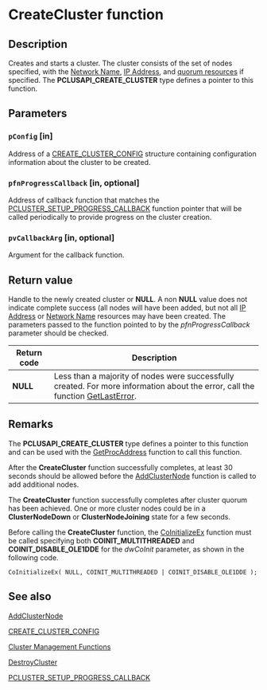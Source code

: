# CreateCluster function

## Description

Creates and starts a cluster. The cluster consists of the set of nodes specified, with the
[Network Name](https://learn.microsoft.com/previous-versions/windows/desktop/mscs/network-name),
[IP Address](https://learn.microsoft.com/previous-versions/windows/desktop/mscs/ip-address), and
[quorum resources](https://learn.microsoft.com/previous-versions/windows/desktop/mscs/quorum-resource) if specified. The **PCLUSAPI_CREATE_CLUSTER** type defines a pointer to this function.

## Parameters

### `pConfig` [in]

Address of a [CREATE_CLUSTER_CONFIG](https://learn.microsoft.com/windows/desktop/api/clusapi/ns-clusapi-create_cluster_config)
structure containing configuration information about the cluster to be created.

### `pfnProgressCallback` [in, optional]

Address of callback function that matches the
[PCLUSTER_SETUP_PROGRESS_CALLBACK](https://learn.microsoft.com/windows/desktop/api/clusapi/nc-clusapi-pcluster_setup_progress_callback)
function pointer that will be called periodically to provide progress on the cluster creation.

### `pvCallbackArg` [in, optional]

Argument for the callback function.

## Return value

Handle to the newly created cluster or **NULL**. A non **NULL**
value does not indicate complete success (all nodes will have been added, but not all
[IP Address](https://learn.microsoft.com/previous-versions/windows/desktop/mscs/ip-address) or
[Network Name](https://learn.microsoft.com/previous-versions/windows/desktop/mscs/network-name) resources may have been created. The parameters
passed to the function pointed to by the *pfnProgressCallback* parameter should be
checked.

| Return code | Description |
| --- | --- |
| ****NULL**** | Less than a majority of nodes were successfully created. For more information about the error, call the function [GetLastError](https://learn.microsoft.com/windows/desktop/api/errhandlingapi/nf-errhandlingapi-getlasterror). |

## Remarks

The **PCLUSAPI_CREATE_CLUSTER** type defines a pointer to this function and can be
used with the [GetProcAddress](https://learn.microsoft.com/windows/desktop/api/libloaderapi/nf-libloaderapi-getprocaddress) function to call this
function.

After the **CreateCluster** function successfully
completes, at least 30 seconds should be allowed before the
[AddClusterNode](https://learn.microsoft.com/windows/desktop/api/clusapi/nf-clusapi-addclusternode) function is called to add additional
nodes.

The **CreateCluster** function successfully completes
after cluster quorum has been achieved. One or more cluster nodes could be in a
**ClusterNodeDown** or **ClusterNodeJoining** state for a few
seconds.

Before calling the **CreateCluster** function,
the [CoInitializeEx](https://learn.microsoft.com/windows/desktop/api/combaseapi/nf-combaseapi-coinitializeex) function must be called specifying
both **COINIT_MULTITHREADED** and **COINIT_DISABLE_OLE1DDE** for
the *dwCoInit* parameter, as shown in the following code.

``` syntax
CoInitializeEx( NULL, COINIT_MULTITHREADED | COINIT_DISABLE_OLE1DDE );
```

## See also

[AddClusterNode](https://learn.microsoft.com/windows/desktop/api/clusapi/nf-clusapi-addclusternode)

[CREATE_CLUSTER_CONFIG](https://learn.microsoft.com/windows/desktop/api/clusapi/ns-clusapi-create_cluster_config)

[Cluster Management Functions](https://learn.microsoft.com/previous-versions/windows/desktop/mscs/cluster-management-functions)

[DestroyCluster](https://learn.microsoft.com/windows/desktop/api/clusapi/nf-clusapi-destroycluster)

[PCLUSTER_SETUP_PROGRESS_CALLBACK](https://learn.microsoft.com/windows/desktop/api/clusapi/nc-clusapi-pcluster_setup_progress_callback)